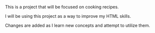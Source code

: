 This is a project that will be focused on cooking recipes. 

I will be using this project as a way to improve my HTML skills.

Changes are added as I learn new concepts and attempt to utilize them.
